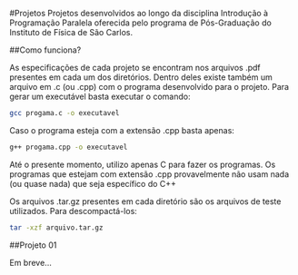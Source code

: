 #Projetos
Projetos desenvolvidos ao longo da disciplina Introdução à Programação Paralela 
oferecida pelo programa de Pós-Graduação do Instituto de Física de São Carlos.

##Como funciona?

As especificações de cada projeto se encontram nos arquivos .pdf presentes em cada um 
dos diretórios. Dentro deles existe também um arquivo em .c (ou .cpp) com o programa 
desenvolvido para o projeto. Para gerar um executável basta executar o comando:

```bash
gcc progama.c -o executavel
```

Caso o programa esteja com a extensão .cpp basta apenas:
```bash
g++ progama.cpp -o executavel
```

Até o presente momento, utilizo apenas C para fazer os programas. Os programas que estejam 
com extensão .cpp provavelmente não usam nada (ou quase nada) que seja específico do C++

Os arquivos .tar.gz presentes em cada diretório são os arquivos de teste utilizados. Para 
descompactá-los:

```bash
tar -xzf arquivo.tar.gz
```

##Projeto 01

Em breve...
